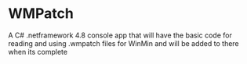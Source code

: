 # WMPatch
A C# .netframework 4.8 console app that will have the basic code for reading and using .wmpatch files for WinMin and will be added to there when its complete
